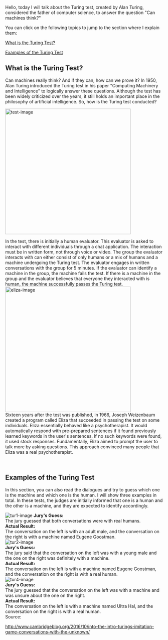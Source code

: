 Hello, today I will talk about the Turing test, created by Alan Turing, considered the father of computer science, to answer the question "Can machines think?"

You can click on the following topics to jump to the section where I explain them:

[What is the Turing Test?](#m1)

[Examples of the Turing Test](#m2)

<div id="m1"></div>

## What is the Turing Test?

Can machines really think? And if they can, how can we prove it? In 1950, Alan Turing introduced the Turing test in his paper "Computing Machinery and Intelligence" to logically answer these questions. Although the test has been widely criticized over the years, it still holds an important place in the philosophy of artificial intelligence. So, how is the Turing test conducted?

<img src="./turingtest.png" alt="test-image" height=400 />
<br/>

In the test, there is initially a human evaluator. This evaluator is asked to interact with different individuals through a chat application. The interaction must be in written form, not through voice or video. The group the evaluator interacts with can either consist of only humans or a mix of humans and a machine undergoing the Turing test. The evaluator engages in written conversations with the group for 5 minutes. If the evaluator can identify a machine in the group, the machine fails the test. If there is a machine in the group and the evaluator believes that everyone they interacted with is human, the machine successfully passes the Turing test.
<br/>
<img src="./eliza.jpg" alt="eliza-image" height=400 />
<br/>
Sixteen years after the test was published, in 1966, Joseph Weizenbaum created a program called Eliza that succeeded in passing the test on some individuals. Eliza essentially behaved like a psychotherapist. It would automatically respond with pre-prepared sentences if it found previously learned keywords in the user's sentences. If no such keywords were found, it used stock responses. Fundamentally, Eliza aimed to prompt the user to talk more by asking questions. This approach convinced many people that Eliza was a real psychotherapist.
<div id="m2"></div>
<br/>

## Examples of the Turing Test

In this section, you can also read the dialogues and try to guess which one is the machine and which one is the human. I will show three examples in total. In these tests, the judges are initially informed that one is a human and the other is a machine, and they are expected to identify accordingly.

<img src="./turing1.jpg" alt="tur1-image" />
<strong>Jury's Guess:</strong> <br/>
The jury guessed that both conversations were with real humans. <br/>
<strong>Actual Result:</strong> <br/>
The conversation on the left is with an adult male, and the conversation on the right is with a machine named Eugene Goostman. <br/>

<img src="./turing2.jpg" alt="tur2-image" />
<br/>
<strong>Jury's Guess:</strong> <br/>
The jury said that the conversation on the left was with a young male and the one on the right was definitely with a machine. <br/>
<strong>Actual Result:</strong> <br/>
The conversation on the left is with a machine named Eugene Goostman, and the conversation on the right is with a real human.
<br/>
<img src="./turing4.jpg" alt="tur4-image" />
<br/>
<strong>Jury's Guess:</strong> <br/>
The jury guessed that the conversation on the left was with a machine and was unsure about the one on the right. <br/>
<strong>Actual Result:</strong> <br/>
The conversation on the left is with a machine named Ultra Hal, and the conversation on the right is with a real human.
<br/>
Source:

<http://www.cambridgeblog.org/2016/10/into-the-intro-turings-imitation-game-conversations-with-the-unknown/>
